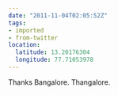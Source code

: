 ```yaml
---
date: "2011-11-04T02:05:52Z"
tags:
- imported
- from-twitter
location:
  latitude: 13.20176304
  longitude: 77.71053978
---
```

Thanks Bangalore. Thangalore.
